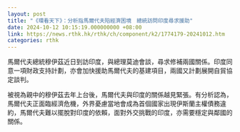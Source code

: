 ```yaml
---
layout: post
title: "《環看天下》：分析指馬爾代夫陷經濟困境　總統訪問印度尋求援助"
date: 2024-10-12 10:15:19.000000000 +08:00
link: https://news.rthk.hk/rthk/ch/component/k2/1774179-20241012.htm
categories: rthk
---
```


馬爾代夫總統穆伊茲近日到訪印度，與總理莫迪會談，尋求修補兩國關係。印度同意一項財政支持計劃，亦會加快援助馬爾代夫的基建項目，兩國又計劃展開自貿協定談判。

被視為親中的穆伊茲去年上台後，馬爾代夫與印度的關係越見緊張。有分析認為，馬爾代夫正面臨經濟危機，外界憂慮當地會成為首個國家出現伊斯蘭主權債務違約，馬爾代夫難以擺脫對印度的依賴，面對外交挑戰的印度，亦需要穩定與鄰國的關係。
